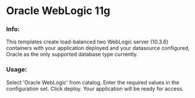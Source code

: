 # Oracle WebLogic 11g

### Info:
  This templates create load-balanced two WebLogic server (10.3.6) containers with your application deployed and your datasource configured, Oracle as the only supported database type currently.

### Usage:
  Select 'Oracle WebLogic' from catalog.
  Enter the required values in the configuration set. 
  Click deploy.
  Your application will be ready for access.

